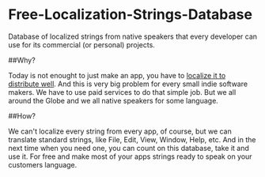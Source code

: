 # Free-Localization-Strings-Database
Database of localized strings from native speakers that every developer can use for its commercial (or personal) projects.

##Why?

Today is not enought to just make an app, you have to <a href="https://developer.apple.com/internationalization/">localize it to distribute well</a>. And this is very big problem for every small indie software makers. We have to use paid services to do that simple job. But we all around the Globe and we all native speakers for some language.

##How?

We can't localize every string from every app, of course, but we can translate standard strings, like File, Edit, View, Window, Help, etc. And in the next time when you need one, you can count on this database, take it and use it. For free and make most of your apps strings ready to speak on your customers language.

